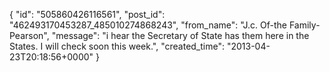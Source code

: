  {
   "id": "505860426116561",
   "post_id": "462493170453287_485010274868243",
   "from_name": "J.c. Of-the Family-Pearson",
   "message": "i hear the Secretary of State has them here in the States. I will check soon this week.",
   "created_time": "2013-04-23T20:18:56+0000"
 }
